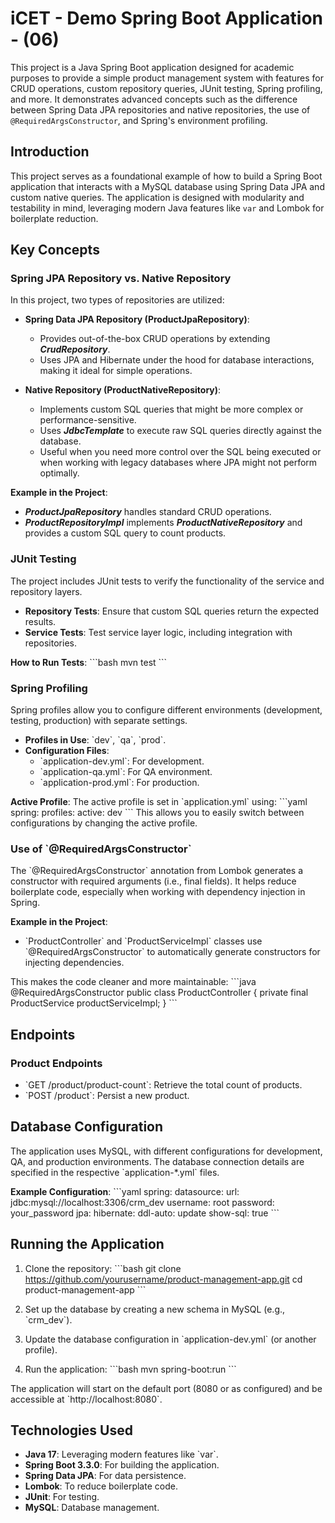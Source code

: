 # iCET - Demo Spring Boot Application - (06)

This project is a Java Spring Boot application designed for academic purposes to provide a simple product management system with features for CRUD operations, custom repository queries, JUnit testing, Spring profiling, and more. It demonstrates advanced concepts such as the difference between Spring Data JPA repositories and native repositories, the use of `@RequiredArgsConstructor`, and Spring's environment profiling.

## Introduction

This project serves as a foundational example of how to build a Spring Boot application that interacts with a MySQL database using Spring Data JPA and custom native queries. The application is designed with modularity and testability in mind, leveraging modern Java features like `var` and Lombok for boilerplate reduction.

## Key Concepts

### Spring JPA Repository vs. Native Repository

In this project, two types of repositories are utilized:

- **Spring Data JPA Repository (ProductJpaRepository)**: 
  - Provides out-of-the-box CRUD operations by extending ***CrudRepository***.
  - Uses JPA and Hibernate under the hood for database interactions, making it ideal for simple operations.
  
- **Native Repository (ProductNativeRepository)**:
  - Implements custom SQL queries that might be more complex or performance-sensitive.
  - Uses ***JdbcTemplate*** to execute raw SQL queries directly against the database.
  - Useful when you need more control over the SQL being executed or when working with legacy databases where JPA might not perform optimally.

**Example in the Project**:
- ***ProductJpaRepository*** handles standard CRUD operations.
- ***ProductRepositoryImpl*** implements ***ProductNativeRepository*** and provides a custom SQL query to count products.

### JUnit Testing

The project includes JUnit tests to verify the functionality of the service and repository layers.

- **Repository Tests**: Ensure that custom SQL queries return the expected results.
- **Service Tests**: Test service layer logic, including integration with repositories.

**How to Run Tests**:
\`\`\`bash
mvn test
\`\`\`

### Spring Profiling

Spring profiles allow you to configure different environments (development, testing, production) with separate settings.

- **Profiles in Use**: \`dev\`, \`qa\`, \`prod\`.
- **Configuration Files**:
  - \`application-dev.yml\`: For development.
  - \`application-qa.yml\`: For QA environment.
  - \`application-prod.yml\`: For production.

**Active Profile**: The active profile is set in \`application.yml\` using:
\`\`\`yaml
spring:
  profiles:
    active: dev
\`\`\`
This allows you to easily switch between configurations by changing the active profile.

### Use of \`@RequiredArgsConstructor\`

The \`@RequiredArgsConstructor\` annotation from Lombok generates a constructor with required arguments (i.e., final fields). It helps reduce boilerplate code, especially when working with dependency injection in Spring.

**Example in the Project**:
- \`ProductController\` and \`ProductServiceImpl\` classes use \`@RequiredArgsConstructor\` to automatically generate constructors for injecting dependencies.

This makes the code cleaner and more maintainable:
\`\`\`java
@RequiredArgsConstructor
public class ProductController {
    private final ProductService productServiceImpl;
}
\`\`\`

## Endpoints

### Product Endpoints

- \`GET /product/product-count\`: Retrieve the total count of products.
- \`POST /product\`: Persist a new product.

## Database Configuration

The application uses MySQL, with different configurations for development, QA, and production environments. The database connection details are specified in the respective \`application-*.yml\` files.

**Example Configuration**:
\`\`\`yaml
spring:
  datasource:
    url: jdbc:mysql://localhost:3306/crm_dev
    username: root
    password: your_password
  jpa:
    hibernate:
      ddl-auto: update
    show-sql: true
\`\`\`

## Running the Application

1. Clone the repository:
   \`\`\`bash
   git clone https://github.com/yourusername/product-management-app.git
   cd product-management-app
   \`\`\`

2. Set up the database by creating a new schema in MySQL (e.g., \`crm_dev\`).

3. Update the database configuration in \`application-dev.yml\` (or another profile).

4. Run the application:
   \`\`\`bash
   mvn spring-boot:run
   \`\`\`

The application will start on the default port (8080 or as configured) and be accessible at \`http://localhost:8080\`.

## Technologies Used

- **Java 17**: Leveraging modern features like \`var\`.
- **Spring Boot 3.3.0**: For building the application.
- **Spring Data JPA**: For data persistence.
- **Lombok**: To reduce boilerplate code.
- **JUnit**: For testing.
- **MySQL**: Database management.

